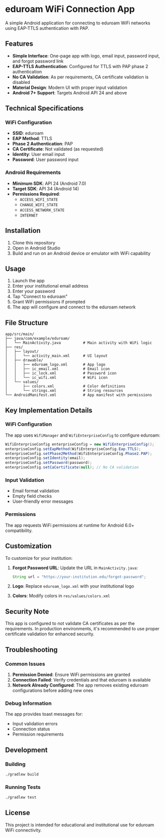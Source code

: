 # eduroam WiFi Connection App

A simple Android application for connecting to eduroam WiFi networks using EAP-TTLS authentication with PAP.

## Features

- **Simple Interface**: One-page app with logo, email input, password input, and forgot password link
- **EAP-TTLS Authentication**: Configured for TTLS with PAP phase 2 authentication
- **No CA Validation**: As per requirements, CA certificate validation is disabled
- **Material Design**: Modern UI with proper input validation
- **Android 7+ Support**: Targets Android API 24 and above

## Technical Specifications

### WiFi Configuration
- **SSID**: eduroam
- **EAP Method**: TTLS  
- **Phase 2 Authentication**: PAP
- **CA Certificate**: Not validated (as requested)
- **Identity**: User email input
- **Password**: User password input

### Android Requirements
- **Minimum SDK**: API 24 (Android 7.0)
- **Target SDK**: API 34 (Android 14)
- **Permissions Required**:
  - `ACCESS_WIFI_STATE`
  - `CHANGE_WIFI_STATE`
  - `ACCESS_NETWORK_STATE`
  - `INTERNET`

## Installation

1. Clone this repository
2. Open in Android Studio
3. Build and run on an Android device or emulator with WiFi capability

## Usage

1. Launch the app
2. Enter your institutional email address
3. Enter your password
4. Tap "Connect to eduroam"
5. Grant WiFi permissions if prompted
6. The app will configure and connect to the eduroam network

## File Structure

```
app/src/main/
├── java/com/example/eduroam/
│   └── MainActivity.java          # Main activity with WiFi logic
├── res/
│   ├── layout/
│   │   └── activity_main.xml      # UI layout
│   ├── drawable/
│   │   ├── eduroam_logo.xml       # App logo
│   │   ├── ic_email.xml           # Email icon
│   │   ├── ic_lock.xml            # Password icon
│   │   └── ic_wifi.xml            # WiFi icon
│   └── values/
│       ├── colors.xml             # Color definitions
│       └── strings.xml            # String resources
└── AndroidManifest.xml            # App manifest with permissions
```

## Key Implementation Details

### WiFi Configuration
The app uses `WifiManager` and `WifiEnterpriseConfig` to configure eduroam:

```java
WifiEnterpriseConfig enterpriseConfig = new WifiEnterpriseConfig();
enterpriseConfig.setEapMethod(WifiEnterpriseConfig.Eap.TTLS);
enterpriseConfig.setPhase2Method(WifiEnterpriseConfig.Phase2.PAP);
enterpriseConfig.setIdentity(email);
enterpriseConfig.setPassword(password);
enterpriseConfig.setCaCertificate(null); // No CA validation
```

### Input Validation
- Email format validation
- Empty field checks
- User-friendly error messages

### Permissions
The app requests WiFi permissions at runtime for Android 6.0+ compatibility.

## Customization

To customize for your institution:

1. **Forgot Password URL**: Update the URL in `MainActivity.java`:
   ```java
   String url = "https://your-institution.edu/forgot-password";
   ```

2. **Logo**: Replace `eduroam_logo.xml` with your institutional logo

3. **Colors**: Modify colors in `res/values/colors.xml`

## Security Note

This app is configured to not validate CA certificates as per the requirements. In production environments, it's recommended to use proper certificate validation for enhanced security.

## Troubleshooting

### Common Issues

1. **Permission Denied**: Ensure WiFi permissions are granted
2. **Connection Failed**: Verify credentials and that eduroam is available
3. **Network Already Configured**: The app removes existing eduroam configurations before adding new ones

### Debug Information

The app provides toast messages for:
- Input validation errors
- Connection status
- Permission requirements

## Development

### Building
```bash
./gradlew build
```

### Running Tests
```bash
./gradlew test
```

## License

This project is intended for educational and institutional use for eduroam WiFi connectivity.